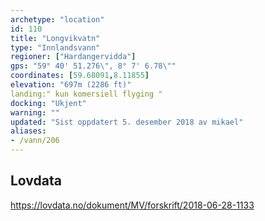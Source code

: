 ```yaml
---
archetype: "location"
id: 110
title: "Longvikvatn"
type: "Innlandsvann"
regioner: ["Hardangervidda"]
gps: "59° 40' 51.276\", 8° 7' 6.78\""
coordinates: [59.68091,8.11855]
elevation: "697m (2286 ft)"
landing:" kun komersiell flyging "
docking: "Ukjent"
warning: ""
updated: "Sist oppdatert 5. desember 2018 av mikael"
aliases:
- /vann/206
---
```




## Lovdata

https://lovdata.no/dokument/MV/forskrift/2018-06-28-1133
